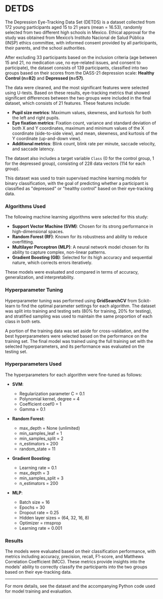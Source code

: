 # DETDS

The Depression Eye-Tracking Data Set (DETDS) is a dataset collected from 172 young participants aged 15 to 21 years (mean = 16.53), randomly selected from two different high schools in Mexico. Ethical approval for the study was obtained from Mexico’s Instituto Nacional de Salud Pública (INSP) ethics committee, with informed consent provided by all participants, their parents, and the school authorities.

After excluding 33 participants based on the inclusion criteria (age between 15 and 21, no medication use, no eye-related issues, and consent to participate), the dataset consists of 139 participants, classified into two groups based on their scores from the DASS-21 depression scale: **Healthy Control (n=82)** and **Depressed (n=57)**.

The data were cleaned, and the most significant features were selected using U-tests. Based on these results, eye-tracking metrics that showed significant differences between the two groups were included in the final dataset, which consists of 21 features. These features include:

- **Pupil size metrics**: Maximum values, skewness, and kurtosis for both the left and right pupils.
- **Eye fixation metrics**: Fixation count, variance and standard deviation of both X and Y coordinates, maximum and minimum values of the X coordinate (side-to-side view), and mean, skewness, and kurtosis of the Y coordinate (up-and-down view).
- **Additional metrics**: Blink count, blink rate per minute, saccade velocity, and saccade latency.

The dataset also includes a target variable `Class` (0 for the control group, 1 for the depressed group), consisting of 228 data vectors (114 for each group).

This dataset was used to train supervised machine learning models for binary classification, with the goal of predicting whether a participant is classified as "depressed" or "healthy control" based on their eye-tracking data.

### Algorithms Used

The following machine learning algorithms were selected for this study:

- **Support Vector Machine (SVM)**: Chosen for its strong performance in high-dimensional spaces.
- **Random Forest (RF)**: Known for its robustness and ability to reduce overfitting.
- **Multilayer Perceptron (MLP)**: A neural network model chosen for its ability to capture complex, non-linear patterns.
- **Gradient Boosting (GB)**: Selected for its high accuracy and sequential nature, which corrects errors iteratively.

These models were evaluated and compared in terms of accuracy, generalization, and interpretability.

### Hyperparameter Tuning

Hyperparameter tuning was performed using **GridSearchCV** from Scikit-learn to find the optimal parameter settings for each algorithm. The dataset was split into training and testing sets (80% for training, 20% for testing), and stratified sampling was used to maintain the same proportion of each class in both sets.

A portion of the training data was set aside for cross-validation, and the best hyperparameters were selected based on the performance on the training set. The final model was trained using the full training set with the selected hyperparameters, and its performance was evaluated on the testing set.

### Hyperparameters Used

The hyperparameters for each algorithm were fine-tuned as follows:

- **SVM**:
  - Regularization parameter C = 0.1
  - Polynomial kernel, degree = 4
  - Coefficient coef0 = 1
  - Gamma = 0.1
  
- **Random Forest**:
  - max_depth = None (unlimited)
  - min_samples_leaf = 1
  - min_samples_split = 2
  - n_estimators = 200
  - random_state = 11

- **Gradient Boosting**:
  - Learning rate = 0.1
  - max_depth = 3
  - min_samples_split = 3
  - n_estimators = 200

- **MLP**:
  - Batch size = 16
  - Epochs = 30
  - Dropout rate = 0.25
  - Hidden layer sizes = (64, 32, 16, 8)
  - Optimizer = rmsprop
  - Learning rate = 0.001

### Results

The models were evaluated based on their classification performance, with metrics including accuracy, precision, recall, F1-score, and Matthews Correlation Coefficient (MCC). These metrics provide insights into the models' ability to correctly classify the participants into the two groups based on their eye-tracking data.

---

For more details, see the dataset and the accompanying Python code used for model training and evaluation.